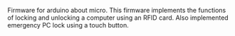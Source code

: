 Firmware for arduino about micro. This firmware implements the functions of locking and unlocking a computer using an RFID card. Also 
implemented emergency PC lock using a touch button.
